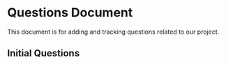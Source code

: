 # Questions Document

This document is for adding and tracking questions related to our project.

## Initial Questions




